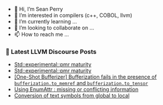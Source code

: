 - 👋 Hi, I’m Sean Perry
- 👀 I’m interested in compilers (c++, COBOL, llvm)
- 🌱 I’m currently learning ...
- 💞️ I’m looking to collaborate on ...
- 📫 How to reach me ...

<!---
s66perry/s66perry is a ✨ special ✨ repository because its `README.md` (this file) appears on your GitHub profile.
You can click the Preview link to take a look at your changes.
--->
### 📕 Latest LLVM Discourse Posts

<!-- DISCOURSE-LLVM:START -->
- [Std::experimental::pmr maturity](https://discourse.llvm.org/t/std-pmr-maturity/62200#post_4)
- [Std::experimental::pmr maturity](https://discourse.llvm.org/t/std-pmr-maturity/62200#post_3)
- [[One-Shot Bufferizer] Bufferization fails in the presence of `bufferization.to_memref` and `bufferization.to_tensor`](https://discourse.llvm.org/t/one-shot-bufferizer-bufferization-fails-in-the-presence-of-bufferization-to-memref-and-bufferization-to-tensor/62211#post_1)
- [Using EnumAttr : missing or conflicting information](https://discourse.llvm.org/t/using-enumattr-missing-or-conflicting-information/62171#post_4)
- [Conversion of text symbols from global to local](https://discourse.llvm.org/t/conversion-of-text-symbols-from-global-to-local/62209#post_1)
<!-- DISCOURSE-LLVM:END -->
